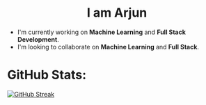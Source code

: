 </div><h1 align="center">I am Arjun</h1>

* I'm currently working on **Machine Learning** and **Full Stack Development**.
* I'm looking to collaborate on **Machine Learning** and **Full Stack**.

# GitHub Stats:
[![GitHub Streak](https://streak-stats.demolab.com/?user=ArjunGSWE&theme=dark)](https://git.io/streak-stats)
